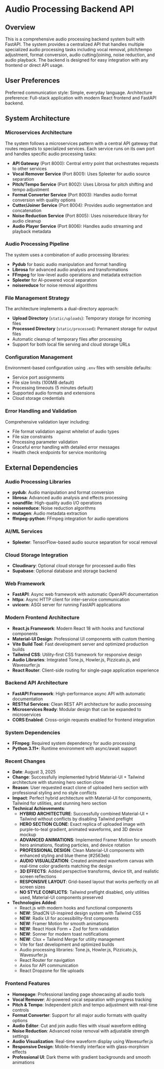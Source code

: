 # Audio Processing Backend API

## Overview

This is a comprehensive audio processing backend system built with FastAPI. The system provides a centralized API that handles multiple specialized audio processing tasks including vocal removal, pitch/tempo adjustment, format conversion, audio cutting/joining, noise reduction, and audio playback. The backend is designed for easy integration with any frontend or direct API usage.

## User Preferences

Preferred communication style: Simple, everyday language.
Architecture preference: Full-stack application with modern React frontend and FastAPI backend.

## System Architecture

### Microservices Architecture
The system follows a microservices pattern with a central API gateway that routes requests to specialized services. Each service runs on its own port and handles specific audio processing tasks:

- **API Gateway** (Port 8000): Central entry point that orchestrates requests to other services
- **Vocal Remover Service** (Port 8001): Uses Spleeter for audio source separation
- **Pitch/Tempo Service** (Port 8002): Uses Librosa for pitch shifting and tempo adjustment
- **Format Converter Service** (Port 8003): Handles audio format conversion with quality options
- **Cutter/Joiner Service** (Port 8004): Provides audio segmentation and concatenation
- **Noise Reduction Service** (Port 8005): Uses noisereduce library for audio cleanup
- **Audio Player Service** (Port 8006): Handles audio streaming and playback metadata

### Audio Processing Pipeline
The system uses a combination of audio processing libraries:
- **Pydub** for basic audio manipulation and format handling
- **Librosa** for advanced audio analysis and transformations
- **FFmpeg** for low-level audio operations and metadata extraction
- **Spleeter** for AI-powered vocal separation
- **noisereduce** for noise removal algorithms

### File Management Strategy
The architecture implements a dual-directory approach:
- **Upload Directory** (`static/uploads`): Temporary storage for incoming files
- **Processed Directory** (`static/processed`): Permanent storage for output files
- Automatic cleanup of temporary files after processing
- Support for both local file serving and cloud storage URLs

### Configuration Management
Environment-based configuration using `.env` files with sensible defaults:
- Service port assignments
- File size limits (100MB default)
- Processing timeouts (5 minutes default)
- Supported audio formats and extensions
- Cloud storage credentials

### Error Handling and Validation
Comprehensive validation layer including:
- File format validation against whitelist of audio types
- File size constraints
- Processing parameter validation
- Graceful error handling with detailed error messages
- Health check endpoints for service monitoring

## External Dependencies

### Audio Processing Libraries
- **pydub**: Audio manipulation and format conversion
- **librosa**: Advanced audio analysis and effects processing
- **soundfile**: High-quality audio I/O operations
- **noisereduce**: Noise reduction algorithms
- **mutagen**: Audio metadata extraction
- **ffmpeg-python**: FFmpeg integration for audio operations

### AI/ML Services
- **Spleeter**: TensorFlow-based audio source separation for vocal removal

### Cloud Storage Integration
- **Cloudinary**: Optional cloud storage for processed audio files
- **Supabase**: Optional database and storage backend

### Web Framework
- **FastAPI**: Async web framework with automatic OpenAPI documentation
- **httpx**: Async HTTP client for inter-service communication
- **uvicorn**: ASGI server for running FastAPI applications

### Modern Frontend Architecture
- **React.js Framework**: Modern React 18 with hooks and functional components
- **Material-UI Design**: Professional UI components with custom theming
- **Vite Build Tool**: Fast development server and optimized production builds
- **Tailwind CSS**: Utility-first CSS framework for responsive design
- **Audio Libraries**: Integrated Tone.js, Howler.js, Pizzicato.js, and Wavesurfer.js
- **React Router**: Client-side routing for single-page application experience

### Backend API Architecture
- **FastAPI Framework**: High-performance async API with automatic documentation
- **RESTful Services**: Clean REST API architecture for audio processing
- **Microservices Ready**: Modular design that can be expanded to microservices
- **CORS Enabled**: Cross-origin requests enabled for frontend integration

### System Dependencies
- **FFmpeg**: Required system dependency for audio processing
- **Python 3.11+**: Runtime environment with async/await support

### Recent Changes
- **Date**: August 3, 2025
- **Change**: Successfully implemented hybrid Material-UI + Tailwind architecture with stunning hero section clone
- **Reason**: User requested exact clone of uploaded hero section with professional styling and no style conflicts
- **Impact**: Perfect hybrid architecture with Material-UI for components, Tailwind for utilities, and stunning hero section
- **Technical Achievements**:
  - **HYBRID ARCHITECTURE**: Successfully combined Material-UI + Tailwind without conflicts by disabling Tailwind preflight
  - **HERO SECTION CLONE**: Exact replica of uploaded image with purple-to-teal gradient, animated waveforms, and 3D device mockup
  - **ADVANCED ANIMATIONS**: Implemented Framer Motion for smooth hero animations, floating particles, and device rotation
  - **PROFESSIONAL DESIGN**: Clean Material-UI components with enhanced styling and blue theme (#2563eb)
  - **AUDIO VISUALIZATION**: Created animated waveform canvas with real-time color gradients matching the design
  - **3D EFFECTS**: Added perspective transforms, device tilt, and realistic screen reflections
  - **RESPONSIVE LAYOUT**: Grid-based layout that works perfectly on all screen sizes
  - **NO STYLE CONFLICTS**: Tailwind preflight disabled, only utilities used, Material-UI components preserved
- **Technologies Added**:
  - React.js with modern hooks and functional components
  - **NEW**: ShadCN UI-inspired design system with Tailwind CSS
  - **NEW**: Radix UI for accessibility-first components
  - **NEW**: Framer Motion for smooth animations
  - **NEW**: React Hook Form + Zod for form validation
  - **NEW**: Sonner for modern toast notifications
  - **NEW**: Clsx + Tailwind Merge for utility management
  - Vite for fast development and optimized builds
  - Audio processing libraries: Tone.js, Howler.js, Pizzicato.js, Wavesurfer.js
  - React Router for navigation
  - Axios for API communication
  - React Dropzone for file uploads

### Frontend Features
- **Homepage**: Professional landing page showcasing all audio tools
- **Vocal Remover**: AI-powered vocal separation with progress tracking
- **Pitch & Tempo**: Independent pitch and tempo adjustment with real-time controls
- **Format Converter**: Support for all major audio formats with quality options
- **Audio Editor**: Cut and join audio files with visual waveform editing
- **Noise Reduction**: Advanced noise removal with adjustable strength settings
- **Audio Visualization**: Real-time waveform display using Wavesurfer.js
- **Responsive Design**: Mobile-friendly interface with glass-morphism effects
- **Professional UI**: Dark theme with gradient backgrounds and smooth animations